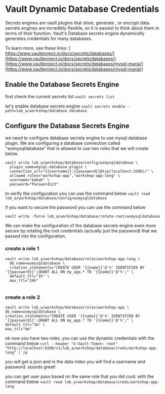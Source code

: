 
# Vault Dynamic Database Credentials
Secrets engines are vault plugins that store, generate , or encrypt data. secrets engines are incredibly flexible, so it is easiest to think about them in terms of their function.
Vault's Database secrets engine dynamically generates credentials for many databases.

To learn more, see these links:
[ https://www.vaultproject.io/docs/secrets/databases/](https://www.vaultproject.io/docs/secrets/databases/)
 [https://www.vaultproject.io/docs/secrets/databases/mysql-maria/](https://www.vaultproject.io/docs/secrets/databases/mysql-maria/)


 ## Enable the Database Secrets Engine

 first check the current secrets list 
 `vault secrets list`

let's enable database secrets engine 
`vault secrets enable -path=lob_a/workshop/database database`


## Configure the Database Secrets Engine


we need to configure database secrets engine to use mysql database plugin. 
We are configuring a database connection called "wsmysqldatabase" that is allowed to use two roles that we will create below.

```
vault write lob_a/workshop/database/config/wsmysqldatabase \
  plugin_name=mysql-database-plugin \
  connection_url="{{username}}:{{password}}@tcp(localhost:3306)/" \
  allowed_roles="workshop-app","workshop-app-long" \
  username="babak" \
  password="Password123"

``` 
to verify the configuration you can use the command below
`vault read lob_a/workshop/database/config/wsmysqldatabase`

if you want to secure the password you can use the command below

`vault write -force lob_a/workshop/database/rotate-root/wsmysqldatabase`

We can make the configuration of the database secrets engine even more secure by rotating the root credentials (actually just the password) that we passed into the configuration.

### create a role 1
```
vault write lob_a/workshop/database/roles/workshop-app-long \
  db_name=wsmysqldatabase \
  creation_statements="CREATE USER '{{name}}'@'%' IDENTIFIED BY '{{password}}';GRANT ALL ON my_app.* TO '{{name}}'@'%';" \
  default_ttl="1h" \
  max_ttl="24h"
  
  ```

### create a role 2
  ```
vault write lob_a/workshop/database/roles/workshop-app \
  db_name=wsmysqldatabase \
  creation_statements="CREATE USER '{{name}}'@'%' IDENTIFIED BY '{{password}}';GRANT ALL ON my_app.* TO '{{name}}'@'%';" \
  default_ttl="3m" \
  max_ttl="6m"
  
  ```


  ok now you have two roles. you can use the dynamic credentials with the command below
  `curl --header "X-Vault-Token: root" "http://localhost:8200/v1/lob_a/workshop/database/creds/workshop-app-long" | jq `

  you will get a json and in the data index you will find a username and password. sounds great!

  you can get user pass based on the same role that you did curd. with the command below
  `vault read lob_a/workshop/database/creds/workshop-app-long`
  